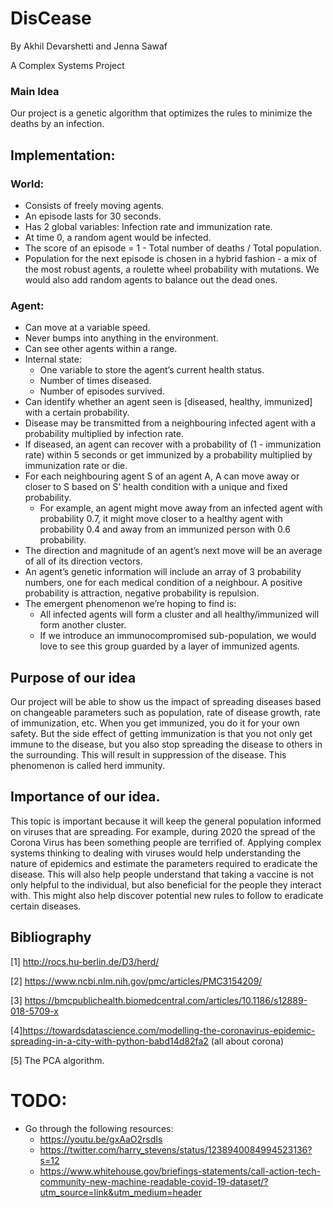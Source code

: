 # DisCease

By Akhil Devarshetti and Jenna Sawaf

A Complex Systems Project

### Main Idea
Our project is a genetic algorithm that optimizes the rules to minimize the deaths by an infection.

## Implementation:
### World:
  - Consists of freely moving agents.
  - An episode lasts for 30 seconds.
  - Has 2 global variables: Infection rate and immunization rate.
  - At time 0, a random agent would be infected.
  - The score of an episode = 1 - Total number of deaths / Total population.
  - Population for the next episode is chosen in a hybrid fashion - a mix of the most robust agents, a roulette wheel probability with mutations. We would also add random agents to balance out the dead ones.
### Agent:
  - Can move at a variable speed.
  - Never bumps into anything in the environment.
  - Can see other agents within a range.
  - Internal state:
    - One variable to store the agent’s current health status.
    - Number of times diseased.
    - Number of episodes survived.
  - Can identify whether an agent seen is [diseased, healthy, immunized] with a certain probability.
  - Disease may be transmitted from a neighbouring infected agent with a probability multiplied by infection rate.
  - If diseased, an agent can recover with a probability of (1 - immunization rate) within 5 seconds or get immunized by a probability multiplied by immunization rate or die.
  - For each neighbouring agent S of an agent A, A can move away or closer to S based on S’ health condition with a unique and fixed probability.
    - For example, an agent might move away from an infected agent with probability 0.7, it might move closer to a healthy agent with probability 0.4 and away from an immunized person with 0.6 probability.
  - The direction and magnitude of an agent’s next move will be an average of all of its direction vectors.
  - An agent’s genetic information will include an array of 3 probability numbers, one for each medical condition of a neighbour. A positive probability is attraction, negative probability is repulsion.
  - The emergent phenomenon we’re hoping to find is:
      - All infected agents will form a cluster and all healthy/immunized will form another cluster.
      - If we introduce an immunocompromised sub-population, we would love to see this group guarded by a layer of immunized agents.

## Purpose of our idea
Our project will be able to show us the impact of spreading diseases based on changeable parameters such as population, rate of disease growth, rate of immunization, etc. 
When you get immunized, you do it for your own safety. But the side effect of getting immunization is that you not only get immune to the disease, but you also stop spreading the disease to others in the surrounding. This will result in suppression of the disease. This phenomenon is called herd immunity.
## Importance of our idea.
This topic is important because it will keep the general population informed on viruses that are spreading. For example, during 2020 the spread of the Corona Virus has been something people are terrified of. Applying complex systems thinking to dealing with viruses would help understanding the nature of epidemics and estimate the parameters required to eradicate the disease. This will also help people understand that taking a vaccine is not only helpful to the individual, but also beneficial for the people they interact with. This might also help discover potential new rules to follow to eradicate certain diseases.

## Bibliography
[1] http://rocs.hu-berlin.de/D3/herd/

[2] https://www.ncbi.nlm.nih.gov/pmc/articles/PMC3154209/

[3] https://bmcpublichealth.biomedcentral.com/articles/10.1186/s12889-018-5709-x

[4]https://towardsdatascience.com/modelling-the-coronavirus-epidemic-spreading-in-a-city-with-python-babd14d82fa2 (all about corona)

[5] The PCA algorithm.

# TODO:
 - Go through the following resources:
   - https://youtu.be/gxAaO2rsdIs
   - https://twitter.com/harry_stevens/status/1238940084994523136?s=12
   - https://www.whitehouse.gov/briefings-statements/call-action-tech-community-new-machine-readable-covid-19-dataset/?utm_source=link&utm_medium=header

